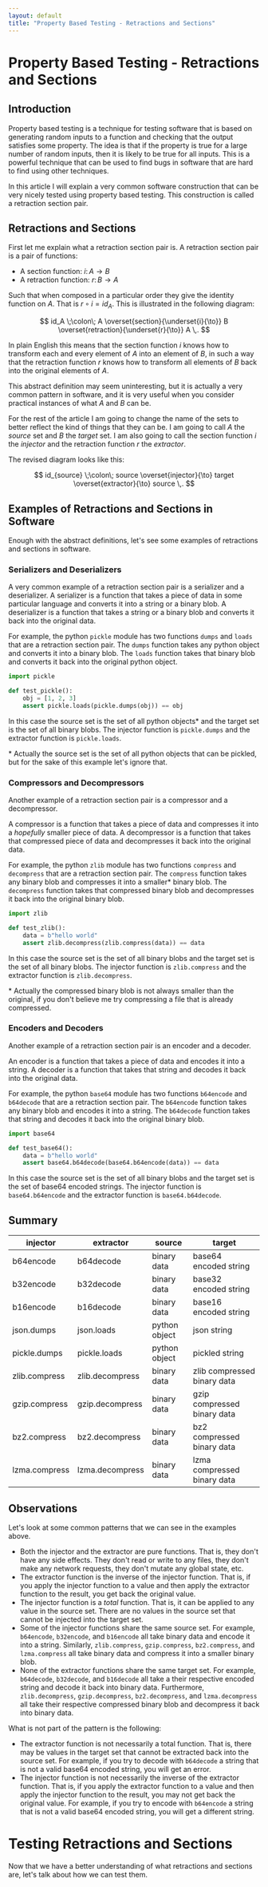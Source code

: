 ```yaml
---
layout: default
title: "Property Based Testing - Retractions and Sections"
---
```

<!--
I am writing this article for my blog about property based testing using
hypothesis. It is not a general introduction to property based testing, but
a particular pattern that I have found useful in my work.  I am explaining it
from a mathematical perspective first and then showing how it shows all over
the place in software.  I am using python and hypothesis for the examples.

The general structure of the article is the following:

1.  Introduction to property based testing
2.  Introduction to retractions section pairs from category theory
3.  Examples of retractions and sections in software
4.  Examples of property based tests using hypothesis
5.  Conclusion

The target for this article is people that are already familiar with
python and testing, but that are not familiar with property based testing
or category theory.  So after every concept I will explain it in plain
english and then show how it is used in software.

-->

# Property Based Testing - Retractions and Sections

## Introduction

Property based testing is a technique for testing software that is based on
generating random inputs to a function and checking that the output satisfies
some property.  The idea is that if the property is true for a large number of
random inputs, then it is likely to be true for all inputs.  This is a
powerful technique that can be used to find bugs in software that are hard to
find using other techniques.

In this article I will explain a very common software construction that
can be very nicely tested using property based testing.  This construction
is called a retraction section pair.

## Retractions and Sections

First let me explain what a retraction section pair is.  A retraction
section pair is a pair of functions:

* A section function: $i\colon A\to B$
* A retraction function: $r\colon B\to A$

Such that when composed in a particular order they give the identity function
on $A$.  That is $r\circ i = id_A$.  This is illustrated in the following
diagram:

$$
  id_A
    \;\colon\; 
  A \overset{section}{\underset{i}{\to}} B \overset{retraction}{\underset{r}{\to}} A
  \,.
$$

In plain English this means that the section function $i$ knows how to
transform each and every element of $A$ into an element of $B$, in such a way
that the retraction function $r$ knows how to transform all elements of $B$
back into the original elements of $A$.

This abstract definition may seem uninteresting, but it is actually a very
common pattern in software, and it is very useful when you consider practical
instances of what $A$ and $B$ can be.

For the rest of the article I am going to change the name of the sets to better
reflect the kind of things that they can be.  I am going to call $A$ the
*source* set and $B$ the *target* set.  I am also going to call the section
function $i$ the *injector* and the retraction function $r$ the *extractor*.

The revised diagram looks like this:

$$
  id_{source}
    \;\colon\; 
  source \overset{injector}{\to} target \overset{extractor}{\to} source
  \,.
$$

## Examples of Retractions and Sections in Software

Enough with the abstract definitions, let's see some examples of retractions
and sections in software.

<!--
TODO: Examples to cover
- serializers and deserializers (example: pickle, then name baseN family, json, yaml, etc)
- compressors and decompressors
- encryption and decryption
- encoders and decoders

NOTE: Show them in a table at the end

-->

### Serializers and Deserializers

A very common example of a retraction section pair is a serializer and a
deserializer.  A serializer is a function that takes a piece of data in some
particular language and converts it into a string or a binary blob.  A
deserializer is a function that takes a string or a binary blob and converts it
back into the original data.

For example, the python `pickle` module has two functions `dumps` and `loads`
that are a retraction section pair.  The `dumps` function takes any python
object and converts it into a binary blob.  The `loads` function takes that
binary blob and converts it back into the original python object.

```python
import pickle

def test_pickle():
    obj = [1, 2, 3]
    assert pickle.loads(pickle.dumps(obj)) == obj
```

In this case the source set is the set of all python objects* and the target set
is the set of all binary blobs.  The injector function is `pickle.dumps` and
the extractor function is `pickle.loads`.

\* Actually the source set is the set of all python objects that can be
pickled, but for the sake of this example let's ignore that.

### Compressors and Decompressors

Another example of a retraction section pair is a compressor and a decompressor.

A compressor is a function that takes a piece of data and compresses it into a
*hopefully* smaller piece of data.  A decompressor is a function that takes
that compressed piece of data and decompresses it back into the original data.

For example, the python `zlib` module has two functions `compress` and
`decompress` that are a retraction section pair.  The `compress` function takes
any binary blob and compresses it into a smaller* binary blob. The `decompress`
function takes that compressed binary blob and decompresses it back into the
original binary blob.

```python
import zlib

def test_zlib():
    data = b"hello world"
    assert zlib.decompress(zlib.compress(data)) == data
```

In this case the source set is the set of all binary blobs and the target set
is the set of all binary blobs.  The injector function is `zlib.compress` and
the extractor function is `zlib.decompress`.

\* Actually the compressed binary blob is not always smaller than the original,
if you don't believe me try compressing a file that is already compressed.


### Encoders and Decoders

Another example of a retraction section pair is an encoder and a decoder.

An encoder is a function that takes a piece of data and encodes it into a
string.  A decoder is a function that takes that string and decodes it back
into the original data.

For example, the python `base64` module has two functions `b64encode` and
`b64decode` that are a retraction section pair.  The `b64encode` function takes
any binary blob and encodes it into a string.  The `b64decode` function takes
that string and decodes it back into the original binary blob.

```python
import base64

def test_base64():
    data = b"hello world"
    assert base64.b64decode(base64.b64encode(data)) == data
```

In this case the source set is the set of all binary blobs and the target set
is the set of base64 encoded strings.  The injector function is
`base64.b64encode` and the extractor function is `base64.b64decode`.

## Summary

| injector | extractor | source | target |
|---------|------------|-------|-------|
| b64encode | b64decode | binary data | base64 encoded string |
| b32encode | b32decode | binary data | base32 encoded string |
| b16encode | b16decode | binary data | base16 encoded string |
| json.dumps | json.loads | python object | json string |
| pickle.dumps | pickle.loads | python object | pickled string |
| zlib.compress | zlib.decompress | binary data | zlib compressed binary data |
| gzip.compress | gzip.decompress | binary data | gzip compressed binary data |
| bz2.compress | bz2.decompress | binary data | bz2 compressed binary data |
| lzma.compress | lzma.decompress | binary data | lzma compressed binary data |

## Observations

Let's look at some common patterns that we can see in the examples above.

* Both the injector and the extractor are pure functions.  That is, they don't
  have any side effects.  They don't read or write to any files, they don't
  make any network requests, they don't mutate any global state, etc.
* The extractor function is the inverse of the injector function.  That is, if
  you apply the injector function to a value and then apply the extractor
  function to the result, you get back the original value.
* The injector function is a *total* function.  That is, it can be applied to
  any value in the source set.  There are no values in the source set that
  cannot be injected into the target set.
* Some of the injector functions share the same source set.  For example,
  `b64encode`, `b32encode`, and `b16encode` all take binary data and encode it
  into a string.  Similarly, `zlib.compress`, `gzip.compress`, `bz2.compress`,
  and `lzma.compress` all take binary data and compress it into a smaller
  binary blob.
* None of the extractor functions share the same target set.  For example,
  `b64decode`, `b32decode`, and `b16decode` all take a their respective encoded
  string and decode it back into binary data.  Furthermore, `zlib.decompress`,
  `gzip.decompress`, `bz2.decompress`, and `lzma.decompress` all take their
  respective compressed binary blob and decompress it back into binary data.

What is not part of the pattern is the following:

* The extractor function is not necessarily a total function.  That is, there
  may be values in the target set that cannot be extracted back into the
  source set.  For example, if you try to decode with `b64decode` a string that
  is not a valid base64 encoded string, you will get an error.
* The injector function is not necessarily the inverse of the extractor
  function.  That is, if you apply the extractor function to a value and then
  apply the injector function to the result, you may not get back the original
  value.  For example, if you try to encode with `b64encode` a string that is
  not a valid base64 encoded string, you will get a different string.


# Testing Retractions and Sections

Now that we have a better understanding of what retractions and sections are,
let's talk about how we can test them.


